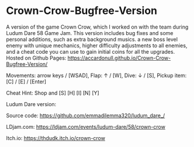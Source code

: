 # Crown-Crow-Bugfree-Version
A version of the game Crown Crow, which I worked on with the team during Ludum Dare 58 Game Jam. This version includes bug fixes and some personal additions, such as extra background musics. a new boss level enemy with unique mechanics, higher difficulty adjustments to all enemies, and a cheat code you can use to gain initial coins for all the upgrades. Hosted on Github Pages: https://accardonull.github.io/Crown-Crow-Bugfree-Version/ 

Movements: arrow keys / [WSAD], Flap: ↑ / [W], Dive: ↓ / [S], Pickup item: [C] / [E] / [Enter]

Cheat Hint: Shop and [S] [H] [I] [N] [Y]

Ludum Dare version:

Source code: https://github.com/emmadilemma320/ludum_dare_/ 

LDjam.com: https://ldjam.com/events/ludum-dare/58/crown-crow

Itch.io: https://thdudk.itch.io/crown-crow
